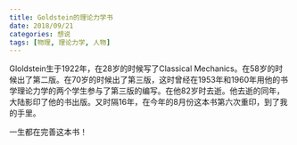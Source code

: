 ```yaml
---
title: Goldstein的理论力学书
date: 2018/09/21
categories: 想说
tags: [物理, 理论力学, 人物]
---
```


<!-- toc -->

<!-- more -->

Gloldstein生于1922年，在28岁的时候写了Classical Mechanics。在58岁的时候出了第二版。在70岁的时候出了第三版，这时曾经在1953年和1960年用他的书学理论力学的两个学生参与了第三版的编写。在他82岁时去逝。他去逝的同年，大陆影印了他的书出版。又时隔16年，在今年的8月份这本书第六次重印，到了我的手里。

一生都在完善这本书！